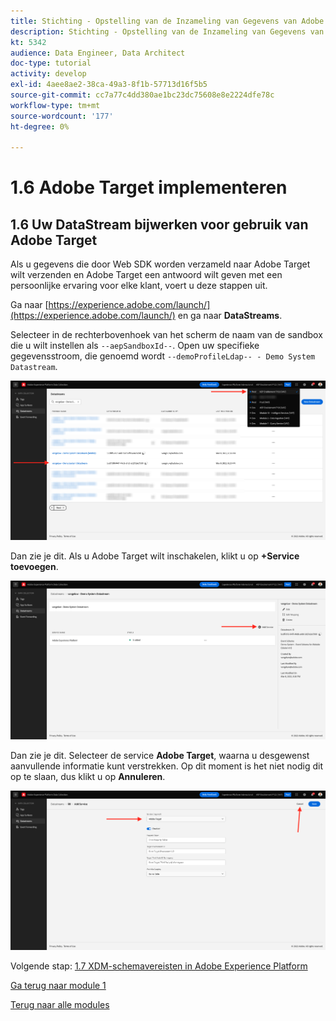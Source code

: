 ```yaml
---
title: Stichting - Opstelling van de Inzameling van Gegevens van Adobe Experience Platform en de uitbreiding van SDK van het Web - voer Adobe Target uit
description: Stichting - Opstelling van de Inzameling van Gegevens van Adobe Experience Platform en de uitbreiding van SDK van het Web - voer Adobe Target uit
kt: 5342
audience: Data Engineer, Data Architect
doc-type: tutorial
activity: develop
exl-id: 4aee8ae2-38ca-49a3-8f1b-57713d16f5b5
source-git-commit: cc7a77c4dd380ae1bc23dc75608e8e2224dfe78c
workflow-type: tm+mt
source-wordcount: '177'
ht-degree: 0%

---
```


# 1.6 Adobe Target implementeren

## 1.6 Uw DataStream bijwerken voor gebruik van Adobe Target

Als u gegevens die door Web SDK worden verzameld naar Adobe Target wilt verzenden en Adobe Target een antwoord wilt geven met een persoonlijke ervaring voor elke klant, voert u deze stappen uit.

Ga naar [https://experience.adobe.com/launch/](https://experience.adobe.com/launch/) en ga naar **DataStreams**.

Selecteer in de rechterbovenhoek van het scherm de naam van de sandbox die u wilt instellen als `--aepSandboxId--`. Open uw specifieke gegevensstroom, die genoemd wordt `--demoProfileLdap-- - Demo System Datastream`.

![Klik op het pictogram Edge Configuration in de linkernavigatie](./images/edgeconfig1b.png)

Dan zie je dit. Als u Adobe Target wilt inschakelen, klikt u op **+Service toevoegen**.

![AEP-foutopsporing](./images/aa2.png)

Dan zie je dit. Selecteer de service **Adobe Target**, waarna u desgewenst aanvullende informatie kunt verstrekken. Op dit moment is het niet nodig dit op te slaan, dus klikt u op **Annuleren**.

![AEP-foutopsporing](./images/at1.png)

Volgende stap: [1.7 XDM-schemavereisten in Adobe Experience Platform](./ex7.md)

[Ga terug naar module 1](./data-ingestion-launch-web-sdk.md)

[Terug naar alle modules](./../../overview.md)
